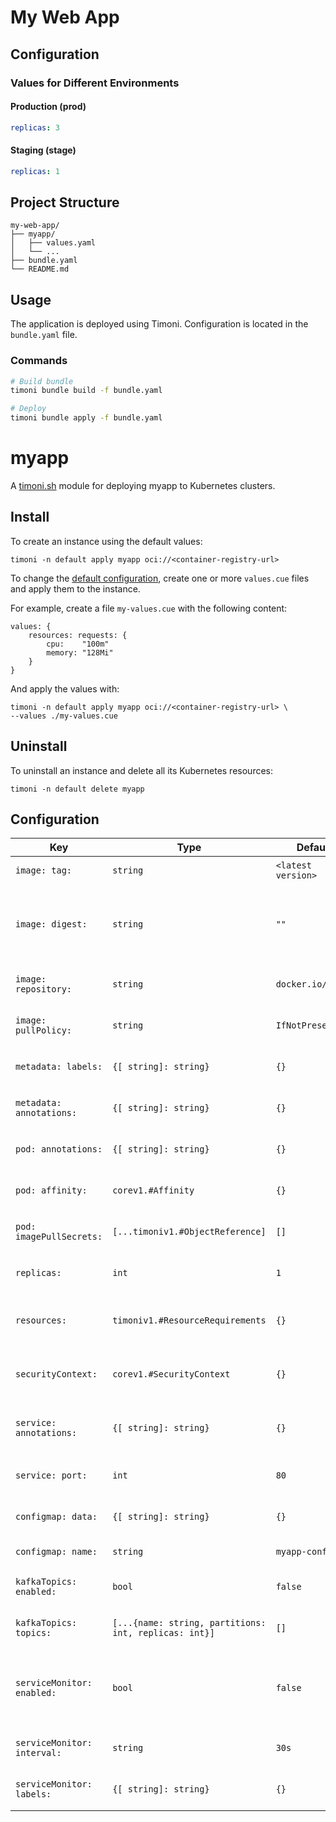 # My Web App

## Configuration

### Values for Different Environments

#### Production (prod)
```yaml
replicas: 3
```

#### Staging (stage)
```yaml
replicas: 1
```

## Project Structure

```
my-web-app/
├── myapp/
│   ├── values.yaml
│   └── ...
├── bundle.yaml
└── README.md
```

## Usage

The application is deployed using Timoni. Configuration is located in the `bundle.yaml` file.

### Commands

```bash
# Build bundle
timoni bundle build -f bundle.yaml

# Deploy
timoni bundle apply -f bundle.yaml
```

# myapp

A [timoni.sh](http://timoni.sh) module for deploying myapp to Kubernetes clusters.

## Install

To create an instance using the default values:

```shell
timoni -n default apply myapp oci://<container-registry-url>
```

To change the [default configuration](#configuration),
create one or more `values.cue` files and apply them to the instance.

For example, create a file `my-values.cue` with the following content:

```cue
values: {
	resources: requests: {
		cpu:    "100m"
		memory: "128Mi"
	}
}
```

And apply the values with:

```shell
timoni -n default apply myapp oci://<container-registry-url> \
--values ./my-values.cue
```

## Uninstall

To uninstall an instance and delete all its Kubernetes resources:

```shell
timoni -n default delete myapp
```

## Configuration

| Key                      | Type                             | Default            | Description                                                                                                                                  |
|--------------------------|----------------------------------|--------------------|----------------------------------------------------------------------------------------------------------------------------------------------|
| `image: tag:`            | `string`                         | `<latest version>` | Container image tag                                                                                                                          |
| `image: digest:`         | `string`                         | `""`               | Container image digest, takes precedence over `tag` when specified                                                                           |
| `image: repository:`     | `string`                         | `docker.io/nginx`  | Container image repository                                                                                                                   |
| `image: pullPolicy:`     | `string`                         | `IfNotPresent`     | [Kubernetes image pull policy](https://kubernetes.io/docs/concepts/containers/images/#image-pull-policy)                                     |
| `metadata: labels:`      | `{[ string]: string}`            | `{}`               | Common labels for all resources                                                                                                              |
| `metadata: annotations:` | `{[ string]: string}`            | `{}`               | Common annotations for all resources                                                                                                         |
| `pod: annotations:`      | `{[ string]: string}`            | `{}`               | Annotations applied to pods                                                                                                                  |
| `pod: affinity:`         | `corev1.#Affinity`               | `{}`               | [Kubernetes affinity and anti-affinity](https://kubernetes.io/docs/concepts/scheduling-eviction/assign-pod-node/#affinity-and-anti-affinity) |
| `pod: imagePullSecrets:` | `[...timoniv1.#ObjectReference]` | `[]`               | [Kubernetes image pull secrets](https://kubernetes.io/docs/concepts/containers/images/#specifying-imagepullsecrets-on-a-pod)                 |
| `replicas:`              | `int`                            | `1`                | Kubernetes deployment replicas                                                                                                               |
| `resources:`             | `timoniv1.#ResourceRequirements` | `{}`               | [Kubernetes resource requests and limits](https://kubernetes.io/docs/concepts/configuration/manage-resources-containers)                     |
| `securityContext:`       | `corev1.#SecurityContext`        | `{}`               | [Kubernetes container security context](https://kubernetes.io/docs/tasks/configure-pod-container/security-context)                           |
| `service: annotations:`  | `{[ string]: string}`            | `{}`               | Annotations applied to the Kubernetes Service                                                                                                |
| `service: port:`         | `int`                            | `80`               | Kubernetes Service HTTP port                                                                                                                 |
| `configmap: data:`       | `{[ string]: string}`            | `{}`               | Data to be stored in the ConfigMap                                                                                                           |
| `configmap: name:`       | `string`                         | `myapp-config`     | Name of the ConfigMap                                                                                                                       |
| `kafkaTopics: enabled:`  | `bool`                           | `false`            | Whether to create Kafka topics                                                                                                               |
| `kafkaTopics: topics:`   | `[...{name: string, partitions: int, replicas: int}]` | `[]` | List of Kafka topics to create                                                                                                              |
| `serviceMonitor: enabled:` | `bool`                         | `false`            | Whether to create a ServiceMonitor for Prometheus monitoring                                                                                 |
| `serviceMonitor: interval:` | `string`                      | `30s`              | Scrape interval for the ServiceMonitor                                                                                                       |
| `serviceMonitor: labels:` | `{[ string]: string}`           | `{}`               | Labels to be applied to the ServiceMonitor                                                                                                   |
